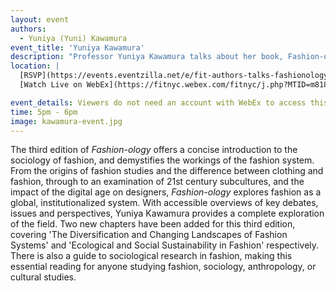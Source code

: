 ```yaml
---
layout: event
authors:
  - Yuniya (Yuni) Kawamura
event_title: 'Yuniya Kawamura'
description: "Professor Yuniya Kawamura talks about her book, Fashion-ology: Fashion Studies in the Postmodern Digital Era"
location: |
  [RSVP](https://events.eventzilla.net/e/fit-authors-talks-fashionology-2138616566) 
  [Watch Live on WebEx](https://fitnyc.webex.com/fitnyc/j.php?MTID=m818be6214bf11c24c04218184ed9200e)

event_details: Viewers do not need an account with WebEx to access this event. After clicking the link, the event can be viewed either through your web browser or by downloading the WebEx desktop application. If this is your first time using WebEx, please plan on joining the event several minutes before the starting time to troubleshoot any issues.
time: 5pm - 6pm
image: kawamura-event.jpg
---
```

The third edition of _Fashion-ology_ offers a concise introduction to the sociology of fashion, and demystifies the workings of the fashion system. From the origins of fashion studies and the difference between clothing and fashion, through to an examination of 21st century subcultures, and the impact of the digital age on designers, _Fashion-ology_ explores fashion as a global, institutionalized system. With accessible overviews of key debates, issues and perspectives, Yuniya Kawamura provides a complete exploration of the field. Two new chapters have been added for this third edition, covering 'The Diversification and Changing Landscapes of Fashion Systems' and 'Ecological and Social Sustainability in Fashion' respectively. There is also a guide to sociological research in fashion, making this essential reading for anyone studying fashion, sociology, anthropology, or cultural studies.
